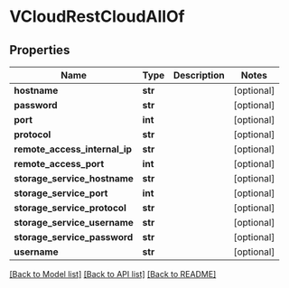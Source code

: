 # VCloudRestCloudAllOf

## Properties
Name | Type | Description | Notes
------------ | ------------- | ------------- | -------------
**hostname** | **str** |  | [optional] 
**password** | **str** |  | [optional] 
**port** | **int** |  | [optional] 
**protocol** | **str** |  | [optional] 
**remote_access_internal_ip** | **str** |  | [optional] 
**remote_access_port** | **int** |  | [optional] 
**storage_service_hostname** | **str** |  | [optional] 
**storage_service_port** | **int** |  | [optional] 
**storage_service_protocol** | **str** |  | [optional] 
**storage_service_username** | **str** |  | [optional] 
**storage_service_password** | **str** |  | [optional] 
**username** | **str** |  | [optional] 

[[Back to Model list]](../README.md#documentation-for-models) [[Back to API list]](../README.md#documentation-for-api-endpoints) [[Back to README]](../README.md)


